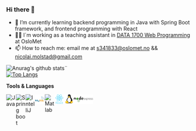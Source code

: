 ### Hi there 👋

- 🌱 I’m currently learning backend programming in Java with Spring Boot framework, and frontend programming with React 
- 👨‍💻 I´m working as a teaching assistant in [DATA 1700 Web Programming](https://student.oslomet.no/studier/-/studieinfo/emne/DATA1700/2020/HØST) at OsloMet
- 📫 How to reach me: email me at s341833@oslomet.no && nicolai.molstad@gmail.com

![Anurag's github stats](https://github-readme-stats.vercel.app/api?username=s341833&show_icons=true&theme=dracula)¨
<br>
[![Top Langs](https://github-readme-stats.vercel.app/api/top-langs/?username=s341833&layout=compact&show_icons=true&theme=dracula&langs_count=8)](https://github.com/anuraghazra/github-readme-stats)

**Tools & Languages**

<a href="https://github.com/s341833/Algoritmer-og-Datastrukturer">
    <img align="left" alt="Java" width="26px" src="https://img.icons8.com/color/48/000000/java-coffee-cup-logo.png" />
</a>
<a href="https://github.com/s341833/Todo-api">
    <img align="left" alt="Spring boot" width="26px" src="https://img.icons8.com/color/48/000000/spring-logo.png" />
</a>
<a href="https://www.jetbrains.com/idea/">
    <img align="left" alt="IntelliJ" width="26px" src="https://img.icons8.com/color/48/000000/intellij-idea.png" />
</a>
<a href="https://www.mysql.com/" target="_blank"> 
    <img src="https://raw.githubusercontent.com/devicons/devicon/master/icons/mysql/mysql-original-wordmark.svg" alt="mysql" width="26" align="left"/> 
</a>
<a href="https://github.com/s341833">
    <img align="left" alt="Matlab" width="26px" src="https://cdn.jsdelivr.net/npm/simple-icons@3.12.0/icons/mathworks.svg" />
</a>
<a href="https://reactjs.org/" target="_blank"> 
  <img src="https://raw.githubusercontent.com/devicons/devicon/master/icons/react/react-original-wordmark.svg" alt="react" align="left" width="26"/> 
</a>
<a href="https://www.linux.org/" target="_blank"> 
  <img src="https://raw.githubusercontent.com/devicons/devicon/master/icons/linux/linux-original.svg" alt="linux" align="left" width="26"/> 
</a>
<a href="https://nodejs.org" target="_blank"> 
  <img src="https://raw.githubusercontent.com/devicons/devicon/master/icons/nodejs/nodejs-original-wordmark.svg" alt="nodejs" align="left" width="26"/> 
</a>
<a href="https://expressjs.com" target="_blank"> 
  <img src="https://raw.githubusercontent.com/devicons/devicon/master/icons/express/express-original-wordmark.svg" alt="express" align="left" width="26"/> 
</a>
<!--
**s341833/s341833** is a ✨ _special_ ✨ repository because its `README.md` (this file) appears on your GitHub profile.

Here are some ideas to get you started:


<h3 align="left">Languages and Tools:</h3>
<p align="left">  <a href="https://git-scm.com/" target="_blank"> <img src="https://www.vectorlogo.zone/logos/git-scm/git-scm-icon.svg" alt="git" width="40" height="40"/> </a> <a href="https://www.java.com" target="_blank"> <img src="https://raw.githubusercontent.com/devicons/devicon/master/icons/java/java-original.svg" alt="java" width="40" height="40"/> </a>     <a href="https://spring.io/" target="_blank"> <img src="https://www.vectorlogo.zone/logos/springio/springio-icon.svg" alt="spring" width="40" height="40"/> </a> </p>




- 🔭 I’m currently working on ...

- 👯 I’m looking to collaborate on ...
- 🤔 I’m looking for help with ...
- 💬 Ask me about ...

- 😄 Pronouns: ...
- ⚡ Fun fact: ...
-->
